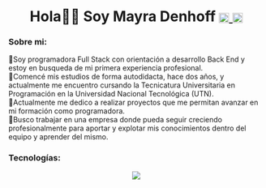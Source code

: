 <h1 align="center">Hola👋🏼 Soy Mayra Denhoff 
<a href="https://www.linkedin.com/in/mayradenhoff/">
<img align="center" width="20" height="20" src="https://skillicons.dev/icons?i=linkedin">
</a>
<a href="mailto:mayradenhoff@gmail.com">
<img align="center" width="20" height="20" src="https://skillicons.dev/icons?i=gmail">
</a>
</h1>
<h3>Sobre mi:</h3>
<p>
🔹Soy programadora Full Stack con orientación a desarrollo Back End y estoy en busqueda de mi primera experiencia profesional. 
 <br>
🔹Comencé mis estudios de forma autodidacta, hace dos años, y actualmente me encuentro cursando la Tecnicatura Universitaria en Programación en la Universidad Nacional Tecnológica (UTN).
<br>
🔹Actualmente me dedico a realizar proyectos que me permitan avanzar en mi formación como programadora.
<br>
🔹Busco trabajar en una empresa donde pueda seguir creciendo profesionalmente para aportar y explotar mis conocimientos dentro del equipo y aprender del mismo.

<strong><h3>Tecnologías:</h3></strong>
 <p align="center"> 
  <img src="https://skillicons.dev/icons?i=js,html,python,express,fastapi,mongodb,react,redux,nodejs,postgres,sequelize,graphql">



